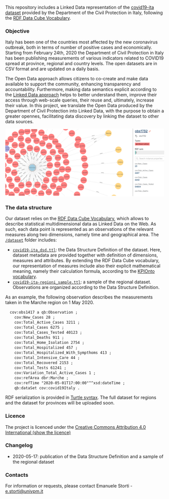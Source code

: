 
This repository includes a Linked Data representation of the [covid19-ita dataset](https://github.com/pcm-dpc/COVID-19) provided by the Department of the Civil Protection in Italy, following the [RDF Data Cube Vocabulary](https://www.w3.org/TR/vocab-data-cube/).

### Objective

Italy has been one of the countries most affected by the new coronavirus outbreak, both in terms of number of positive cases and economically. Starting from February 24th, 2020 the Department of Civil Protection in Italy has been publishing measurements of various indicators related to COVID19 spread at province, regional and country levels. The open datasets are in CSV format and are updated on a daily basis. 

The Open Data approach allows citizens to co-create and make data available to support the community, enhancing transparency and accountability. Furthermore, making data semantics explicit according to the [Linked Data approach](https://www.w3.org/standards/semanticweb/data.html) helps to better understand them, improve their access through web-scale queries, their reuse and, ultimately, increase their value. 
In this project, we translate the Open Data produced by the Department of Civil Protection into Linked Data, with the purpose to obtain a greater opennes, facilitating data discovery by linking the dataset to other data sources. 

![graph example](/resources/graph.png)

### The data structure
Our dataset relies on the [RDF Data Cube Vocabulary](https://www.w3.org/TR/vocab-data-cube/), which allows to describe statistical multidimensional data as Linked Data on the Web. As such, each data point is represented as an observations of the relevant measures along two dimensions, namely time and geographical area. 
The [`/dataset`](/dataset) folder includes:

* [`covid19-ita_dsd.ttl`](/dataset/covid19-ita_dsd.ttl): the Data Structure Definition of the dataset. Here, dataset metadata are provided together with definition of dimensions, measures and attributes. By extending the RDF Data Cube vocabulary, our representation of measures include also their explicit mathematical meaning, namely their calculation formula, according to the [KPIOnto vocabulary](http://w3id.org/kpionto).
* [`covid19-ita-regioni_sample.ttl`](/dataset/covid19-ita-regioni_sample.ttl): a sample of the regional dataset. Observations are organized according to the Data Structure Definition. 

As an example, the following observation describes the measurements taken in the Marche region on 1 May 2020.

```
  cov:obs1417 a qb:Observation ;
    cov:New_Cases 28 ;
    cov:Total_Active_Cases 3211 ;
    cov:Total_Cases 6275 ;
    cov:Total_Cases_Tested 40123 ;
    cov:Total_Deaths 911 ;
    cov:Total_Home_Isolation 2754 ;
    cov:Total_Hospitalized 457 ;
    cov:Total_Hospitalized_With_Sympthoms 413 ;
    cov:Total_Intensive_Care 44 ;
    cov:Total_Recovered 2153 ;
    cov:Total_Tests 61241 ;
    cov:Variation_Total_Active_Cases 1 ;
    cov:refArea dbr:Marche ;
    cov:refTime "2020-05-01T17:00:00"^^xsd:dateTime ;
    qb:dataSet cov:covid19Italy .
```

RDF serialization is provided in [Turtle syntax](https://www.w3.org/TR/turtle/). 
The full dataset for regions and the dataset for provinces will be uploaded soon.


### Licence
The project is licenced under the [Creative Commons Attribution 4.0 International
](https://creativecommons.org/licenses/by/4.0/deed.it) [(show the licence)](LICENCE)

### Changelog
* 2020-05-17: publication of the Data Structure Definition and a sample of the regional dataset

### Contacts
For information or requests, please contact Emanuele Storti - <e.storti@univpm.it>
